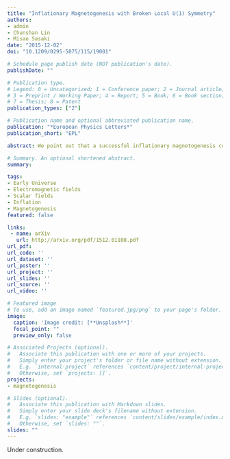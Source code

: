 ```yaml
---
title: "Inflationary Magnetogenesis with Broken Local U(1) Symmetry"
authors:
- admin
- Chunshan Lin
- Misao Sasaki
date: "2015-12-02"
doi: "10.1209/0295-5075/115/19001"

# Schedule page publish date (NOT publication's date).
publishDate: ""

# Publication type.
# Legend: 0 = Uncategorized; 1 = Conference paper; 2 = Journal article;
# 3 = Preprint / Working Paper; 4 = Report; 5 = Book; 6 = Book section;
# 7 = Thesis; 8 = Patent
publication_types: ["2"]

# Publication name and optional abbreviated publication name.
publication: "*European Physics Letters*"
publication_short: "EPL"

abstract: We point out that a successful inflationary magnetogenesis could be realised if we break the local U(1) gauge symmetry during inflation. The effective electric charge is fixed as a fundamental constant, which allows us to obtain an almost scale-invariant magnetic spectrum avoiding both the strong coupling and back reaction problems. We examine the corrections to the primordial curvature perturbation due to these stochastic electromagnetic fields and find that, at both linear and non-linear orders, the contributions from the electromagnetic field are negligible compared to those created from vacuum fluctuations. Finally, the U(1) gauge symmetry is restored at the end of inflation.

# Summary. An optional shortened abstract.
summary: 

tags:
- Early Universe
- Electromagnetic fields
- Scalar fields
- Inflation
- Magnetogenesis
featured: false

links:
 - name: arXiv
   url: http://arxiv.org/pdf/1512.01108.pdf
url_pdf: 
url_code: ''
url_dataset: ''
url_poster: ''
url_project: ''
url_slides: ''
url_source: ''
url_video: ''

# Featured image
# To use, add an image named `featured.jpg/png` to your page's folder. 
image:
  caption: 'Image credit: [**Unsplash**]'
  focal_point: ""
  preview_only: false

# Associated Projects (optional).
#   Associate this publication with one or more of your projects.
#   Simply enter your project's folder or file name without extension.
#   E.g. `internal-project` references `content/project/internal-project/index.md`.
#   Otherwise, set `projects: []`.
projects:
- magnetogenesis

# Slides (optional).
#   Associate this publication with Markdown slides.
#   Simply enter your slide deck's filename without extension.
#   E.g. `slides: "example"` references `content/slides/example/index.md`.
#   Otherwise, set `slides: ""`.
slides: ""
---
```

Under construction.